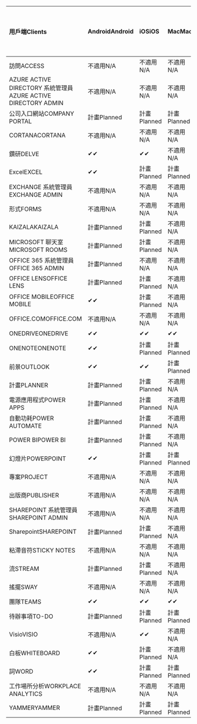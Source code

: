 <!-- This file is generated automatically. Changes made to this file will be overwritten.-->
|<span data-ttu-id="8c58f-101">用戶端</span><span class="sxs-lookup"><span data-stu-id="8c58f-101">Clients</span></span>|<span data-ttu-id="8c58f-102">Android</span><span class="sxs-lookup"><span data-stu-id="8c58f-102">Android</span></span>|<span data-ttu-id="8c58f-103">iOS</span><span class="sxs-lookup"><span data-stu-id="8c58f-103">iOS</span></span>|<span data-ttu-id="8c58f-104">Mac</span><span class="sxs-lookup"><span data-stu-id="8c58f-104">Mac</span></span>|<span data-ttu-id="8c58f-105">Windows 10</span><span class="sxs-lookup"><span data-stu-id="8c58f-105">Windows 10</span></span><br><span data-ttu-id="8c58f-106">桌上型電腦</span><span class="sxs-lookup"><span data-stu-id="8c58f-106">Desktop</span></span>|<span data-ttu-id="8c58f-107">Windows 10</span><span class="sxs-lookup"><span data-stu-id="8c58f-107">Windows 10</span></span><br><span data-ttu-id="8c58f-108">新式應用程式</span><span class="sxs-lookup"><span data-stu-id="8c58f-108">Modern Apps</span></span>|
|:-|:-|:-|:-|:-|:-|
|<span data-ttu-id="8c58f-109">訪問</span><span class="sxs-lookup"><span data-stu-id="8c58f-109">ACCESS</span></span>|<span data-ttu-id="8c58f-110">不適用</span><span class="sxs-lookup"><span data-stu-id="8c58f-110">N/A</span></span>|<span data-ttu-id="8c58f-111">不適用</span><span class="sxs-lookup"><span data-stu-id="8c58f-111">N/A</span></span>|<span data-ttu-id="8c58f-112">不適用</span><span class="sxs-lookup"><span data-stu-id="8c58f-112">N/A</span></span>|<span data-ttu-id="8c58f-113">計畫</span><span class="sxs-lookup"><span data-stu-id="8c58f-113">Planned</span></span>|<span data-ttu-id="8c58f-114">不適用</span><span class="sxs-lookup"><span data-stu-id="8c58f-114">N/A</span></span>|
|<span data-ttu-id="8c58f-115">AZURE ACTIVE DIRECTORY 系統管理員</span><span class="sxs-lookup"><span data-stu-id="8c58f-115">AZURE ACTIVE DIRECTORY ADMIN</span></span>|<span data-ttu-id="8c58f-116">不適用</span><span class="sxs-lookup"><span data-stu-id="8c58f-116">N/A</span></span>|<span data-ttu-id="8c58f-117">不適用</span><span class="sxs-lookup"><span data-stu-id="8c58f-117">N/A</span></span>|<span data-ttu-id="8c58f-118">不適用</span><span class="sxs-lookup"><span data-stu-id="8c58f-118">N/A</span></span>|<span data-ttu-id="8c58f-119">計畫</span><span class="sxs-lookup"><span data-stu-id="8c58f-119">Planned</span></span>|<span data-ttu-id="8c58f-120">不適用</span><span class="sxs-lookup"><span data-stu-id="8c58f-120">N/A</span></span>|
|<span data-ttu-id="8c58f-121">公司入口網站</span><span class="sxs-lookup"><span data-stu-id="8c58f-121">COMPANY PORTAL</span></span>|<span data-ttu-id="8c58f-122">計畫</span><span class="sxs-lookup"><span data-stu-id="8c58f-122">Planned</span></span>|<span data-ttu-id="8c58f-123">計畫</span><span class="sxs-lookup"><span data-stu-id="8c58f-123">Planned</span></span>|<span data-ttu-id="8c58f-124">計畫</span><span class="sxs-lookup"><span data-stu-id="8c58f-124">Planned</span></span>|<span data-ttu-id="8c58f-125">不適用</span><span class="sxs-lookup"><span data-stu-id="8c58f-125">N/A</span></span>|<span data-ttu-id="8c58f-126">計畫</span><span class="sxs-lookup"><span data-stu-id="8c58f-126">Planned</span></span>|
|<span data-ttu-id="8c58f-127">CORTANA</span><span class="sxs-lookup"><span data-stu-id="8c58f-127">CORTANA</span></span>|<span data-ttu-id="8c58f-128">不適用</span><span class="sxs-lookup"><span data-stu-id="8c58f-128">N/A</span></span>|<span data-ttu-id="8c58f-129">不適用</span><span class="sxs-lookup"><span data-stu-id="8c58f-129">N/A</span></span>|<span data-ttu-id="8c58f-130">不適用</span><span class="sxs-lookup"><span data-stu-id="8c58f-130">N/A</span></span>|<span data-ttu-id="8c58f-131">不適用</span><span class="sxs-lookup"><span data-stu-id="8c58f-131">N/A</span></span>|<span data-ttu-id="8c58f-132">計畫</span><span class="sxs-lookup"><span data-stu-id="8c58f-132">Planned</span></span>|
|<span data-ttu-id="8c58f-133">鑽研</span><span class="sxs-lookup"><span data-stu-id="8c58f-133">DELVE</span></span>|<span data-ttu-id="8c58f-134">✔</span><span class="sxs-lookup"><span data-stu-id="8c58f-134">✔</span></span>|<span data-ttu-id="8c58f-135">✔</span><span class="sxs-lookup"><span data-stu-id="8c58f-135">✔</span></span>|<span data-ttu-id="8c58f-136">不適用</span><span class="sxs-lookup"><span data-stu-id="8c58f-136">N/A</span></span>|<span data-ttu-id="8c58f-137">不適用</span><span class="sxs-lookup"><span data-stu-id="8c58f-137">N/A</span></span>|<span data-ttu-id="8c58f-138">不適用</span><span class="sxs-lookup"><span data-stu-id="8c58f-138">N/A</span></span>|
|<span data-ttu-id="8c58f-139">Excel</span><span class="sxs-lookup"><span data-stu-id="8c58f-139">EXCEL</span></span>|<span data-ttu-id="8c58f-140">✔</span><span class="sxs-lookup"><span data-stu-id="8c58f-140">✔</span></span>|<span data-ttu-id="8c58f-141">計畫</span><span class="sxs-lookup"><span data-stu-id="8c58f-141">Planned</span></span>|<span data-ttu-id="8c58f-142">計畫</span><span class="sxs-lookup"><span data-stu-id="8c58f-142">Planned</span></span>|<span data-ttu-id="8c58f-143">計畫</span><span class="sxs-lookup"><span data-stu-id="8c58f-143">Planned</span></span>|<span data-ttu-id="8c58f-144">不適用</span><span class="sxs-lookup"><span data-stu-id="8c58f-144">N/A</span></span>|
|<span data-ttu-id="8c58f-145">EXCHANGE 系統管理員</span><span class="sxs-lookup"><span data-stu-id="8c58f-145">EXCHANGE ADMIN</span></span>|<span data-ttu-id="8c58f-146">不適用</span><span class="sxs-lookup"><span data-stu-id="8c58f-146">N/A</span></span>|<span data-ttu-id="8c58f-147">不適用</span><span class="sxs-lookup"><span data-stu-id="8c58f-147">N/A</span></span>|<span data-ttu-id="8c58f-148">不適用</span><span class="sxs-lookup"><span data-stu-id="8c58f-148">N/A</span></span>|<span data-ttu-id="8c58f-149">✔</span><span class="sxs-lookup"><span data-stu-id="8c58f-149">✔</span></span>|<span data-ttu-id="8c58f-150">不適用</span><span class="sxs-lookup"><span data-stu-id="8c58f-150">N/A</span></span>|
|<span data-ttu-id="8c58f-151">形式</span><span class="sxs-lookup"><span data-stu-id="8c58f-151">FORMS</span></span>|<span data-ttu-id="8c58f-152">不適用</span><span class="sxs-lookup"><span data-stu-id="8c58f-152">N/A</span></span>|<span data-ttu-id="8c58f-153">不適用</span><span class="sxs-lookup"><span data-stu-id="8c58f-153">N/A</span></span>|<span data-ttu-id="8c58f-154">不適用</span><span class="sxs-lookup"><span data-stu-id="8c58f-154">N/A</span></span>|<span data-ttu-id="8c58f-155">不適用</span><span class="sxs-lookup"><span data-stu-id="8c58f-155">N/A</span></span>|<span data-ttu-id="8c58f-156">不適用</span><span class="sxs-lookup"><span data-stu-id="8c58f-156">N/A</span></span>|
|<span data-ttu-id="8c58f-157">KAIZALA</span><span class="sxs-lookup"><span data-stu-id="8c58f-157">KAIZALA</span></span>|<span data-ttu-id="8c58f-158">計畫</span><span class="sxs-lookup"><span data-stu-id="8c58f-158">Planned</span></span>|<span data-ttu-id="8c58f-159">計畫</span><span class="sxs-lookup"><span data-stu-id="8c58f-159">Planned</span></span>|<span data-ttu-id="8c58f-160">不適用</span><span class="sxs-lookup"><span data-stu-id="8c58f-160">N/A</span></span>|<span data-ttu-id="8c58f-161">不適用</span><span class="sxs-lookup"><span data-stu-id="8c58f-161">N/A</span></span>|<span data-ttu-id="8c58f-162">不適用</span><span class="sxs-lookup"><span data-stu-id="8c58f-162">N/A</span></span>|
|<span data-ttu-id="8c58f-163">MICROSOFT 聊天室</span><span class="sxs-lookup"><span data-stu-id="8c58f-163">MICROSOFT ROOMS</span></span>|<span data-ttu-id="8c58f-164">計畫</span><span class="sxs-lookup"><span data-stu-id="8c58f-164">Planned</span></span>|<span data-ttu-id="8c58f-165">計畫</span><span class="sxs-lookup"><span data-stu-id="8c58f-165">Planned</span></span>|<span data-ttu-id="8c58f-166">不適用</span><span class="sxs-lookup"><span data-stu-id="8c58f-166">N/A</span></span>|<span data-ttu-id="8c58f-167">不適用</span><span class="sxs-lookup"><span data-stu-id="8c58f-167">N/A</span></span>|<span data-ttu-id="8c58f-168">不適用</span><span class="sxs-lookup"><span data-stu-id="8c58f-168">N/A</span></span>|
|<span data-ttu-id="8c58f-169">OFFICE 365 系統管理員</span><span class="sxs-lookup"><span data-stu-id="8c58f-169">OFFICE 365 ADMIN</span></span>|<span data-ttu-id="8c58f-170">計畫</span><span class="sxs-lookup"><span data-stu-id="8c58f-170">Planned</span></span>|<span data-ttu-id="8c58f-171">不適用</span><span class="sxs-lookup"><span data-stu-id="8c58f-171">N/A</span></span>|<span data-ttu-id="8c58f-172">不適用</span><span class="sxs-lookup"><span data-stu-id="8c58f-172">N/A</span></span>|<span data-ttu-id="8c58f-173">不適用</span><span class="sxs-lookup"><span data-stu-id="8c58f-173">N/A</span></span>|<span data-ttu-id="8c58f-174">不適用</span><span class="sxs-lookup"><span data-stu-id="8c58f-174">N/A</span></span>|
|<span data-ttu-id="8c58f-175">OFFICE LENS</span><span class="sxs-lookup"><span data-stu-id="8c58f-175">OFFICE LENS</span></span>|<span data-ttu-id="8c58f-176">計畫</span><span class="sxs-lookup"><span data-stu-id="8c58f-176">Planned</span></span>|<span data-ttu-id="8c58f-177">計畫</span><span class="sxs-lookup"><span data-stu-id="8c58f-177">Planned</span></span>|<span data-ttu-id="8c58f-178">不適用</span><span class="sxs-lookup"><span data-stu-id="8c58f-178">N/A</span></span>|<span data-ttu-id="8c58f-179">不適用</span><span class="sxs-lookup"><span data-stu-id="8c58f-179">N/A</span></span>|<span data-ttu-id="8c58f-180">不適用</span><span class="sxs-lookup"><span data-stu-id="8c58f-180">N/A</span></span>|
|<span data-ttu-id="8c58f-181">OFFICE MOBILE</span><span class="sxs-lookup"><span data-stu-id="8c58f-181">OFFICE MOBILE</span></span>|<span data-ttu-id="8c58f-182">✔</span><span class="sxs-lookup"><span data-stu-id="8c58f-182">✔</span></span>|<span data-ttu-id="8c58f-183">計畫</span><span class="sxs-lookup"><span data-stu-id="8c58f-183">Planned</span></span>|<span data-ttu-id="8c58f-184">不適用</span><span class="sxs-lookup"><span data-stu-id="8c58f-184">N/A</span></span>|<span data-ttu-id="8c58f-185">不適用</span><span class="sxs-lookup"><span data-stu-id="8c58f-185">N/A</span></span>|<span data-ttu-id="8c58f-186">不適用</span><span class="sxs-lookup"><span data-stu-id="8c58f-186">N/A</span></span>|
|<span data-ttu-id="8c58f-187">OFFICE.COM</span><span class="sxs-lookup"><span data-stu-id="8c58f-187">OFFICE.COM</span></span>|<span data-ttu-id="8c58f-188">不適用</span><span class="sxs-lookup"><span data-stu-id="8c58f-188">N/A</span></span>|<span data-ttu-id="8c58f-189">不適用</span><span class="sxs-lookup"><span data-stu-id="8c58f-189">N/A</span></span>|<span data-ttu-id="8c58f-190">不適用</span><span class="sxs-lookup"><span data-stu-id="8c58f-190">N/A</span></span>|<span data-ttu-id="8c58f-191">不適用</span><span class="sxs-lookup"><span data-stu-id="8c58f-191">N/A</span></span>|<span data-ttu-id="8c58f-192">計畫</span><span class="sxs-lookup"><span data-stu-id="8c58f-192">Planned</span></span>|
|<span data-ttu-id="8c58f-193">ONEDRIVE</span><span class="sxs-lookup"><span data-stu-id="8c58f-193">ONEDRIVE</span></span>|<span data-ttu-id="8c58f-194">✔</span><span class="sxs-lookup"><span data-stu-id="8c58f-194">✔</span></span>|<span data-ttu-id="8c58f-195">✔</span><span class="sxs-lookup"><span data-stu-id="8c58f-195">✔</span></span>|<span data-ttu-id="8c58f-196">✔</span><span class="sxs-lookup"><span data-stu-id="8c58f-196">✔</span></span>|<span data-ttu-id="8c58f-197">✔</span><span class="sxs-lookup"><span data-stu-id="8c58f-197">✔</span></span>|<span data-ttu-id="8c58f-198">計畫</span><span class="sxs-lookup"><span data-stu-id="8c58f-198">Planned</span></span>|
|<span data-ttu-id="8c58f-199">ONENOTE</span><span class="sxs-lookup"><span data-stu-id="8c58f-199">ONENOTE</span></span>|<span data-ttu-id="8c58f-200">✔</span><span class="sxs-lookup"><span data-stu-id="8c58f-200">✔</span></span>|<span data-ttu-id="8c58f-201">計畫</span><span class="sxs-lookup"><span data-stu-id="8c58f-201">Planned</span></span>|<span data-ttu-id="8c58f-202">計畫</span><span class="sxs-lookup"><span data-stu-id="8c58f-202">Planned</span></span>|<span data-ttu-id="8c58f-203">計畫</span><span class="sxs-lookup"><span data-stu-id="8c58f-203">Planned</span></span>|<span data-ttu-id="8c58f-204">計畫</span><span class="sxs-lookup"><span data-stu-id="8c58f-204">Planned</span></span>|
|<span data-ttu-id="8c58f-205">前景</span><span class="sxs-lookup"><span data-stu-id="8c58f-205">OUTLOOK</span></span>|<span data-ttu-id="8c58f-206">✔</span><span class="sxs-lookup"><span data-stu-id="8c58f-206">✔</span></span>|<span data-ttu-id="8c58f-207">✔</span><span class="sxs-lookup"><span data-stu-id="8c58f-207">✔</span></span>|<span data-ttu-id="8c58f-208">計畫</span><span class="sxs-lookup"><span data-stu-id="8c58f-208">Planned</span></span>|<span data-ttu-id="8c58f-209">計畫</span><span class="sxs-lookup"><span data-stu-id="8c58f-209">Planned</span></span>|<span data-ttu-id="8c58f-210">計畫</span><span class="sxs-lookup"><span data-stu-id="8c58f-210">Planned</span></span>|
|<span data-ttu-id="8c58f-211">計畫</span><span class="sxs-lookup"><span data-stu-id="8c58f-211">PLANNER</span></span>|<span data-ttu-id="8c58f-212">計畫</span><span class="sxs-lookup"><span data-stu-id="8c58f-212">Planned</span></span>|<span data-ttu-id="8c58f-213">計畫</span><span class="sxs-lookup"><span data-stu-id="8c58f-213">Planned</span></span>|<span data-ttu-id="8c58f-214">不適用</span><span class="sxs-lookup"><span data-stu-id="8c58f-214">N/A</span></span>|<span data-ttu-id="8c58f-215">不適用</span><span class="sxs-lookup"><span data-stu-id="8c58f-215">N/A</span></span>|<span data-ttu-id="8c58f-216">不適用</span><span class="sxs-lookup"><span data-stu-id="8c58f-216">N/A</span></span>|
|<span data-ttu-id="8c58f-217">電源應用程式</span><span class="sxs-lookup"><span data-stu-id="8c58f-217">POWER APPS</span></span>|<span data-ttu-id="8c58f-218">計畫</span><span class="sxs-lookup"><span data-stu-id="8c58f-218">Planned</span></span>|<span data-ttu-id="8c58f-219">計畫</span><span class="sxs-lookup"><span data-stu-id="8c58f-219">Planned</span></span>|<span data-ttu-id="8c58f-220">不適用</span><span class="sxs-lookup"><span data-stu-id="8c58f-220">N/A</span></span>|<span data-ttu-id="8c58f-221">不適用</span><span class="sxs-lookup"><span data-stu-id="8c58f-221">N/A</span></span>|<span data-ttu-id="8c58f-222">計畫</span><span class="sxs-lookup"><span data-stu-id="8c58f-222">Planned</span></span>|
|<span data-ttu-id="8c58f-223">自動功耗</span><span class="sxs-lookup"><span data-stu-id="8c58f-223">POWER AUTOMATE</span></span>|<span data-ttu-id="8c58f-224">計畫</span><span class="sxs-lookup"><span data-stu-id="8c58f-224">Planned</span></span>|<span data-ttu-id="8c58f-225">計畫</span><span class="sxs-lookup"><span data-stu-id="8c58f-225">Planned</span></span>|<span data-ttu-id="8c58f-226">不適用</span><span class="sxs-lookup"><span data-stu-id="8c58f-226">N/A</span></span>|<span data-ttu-id="8c58f-227">不適用</span><span class="sxs-lookup"><span data-stu-id="8c58f-227">N/A</span></span>|<span data-ttu-id="8c58f-228">不適用</span><span class="sxs-lookup"><span data-stu-id="8c58f-228">N/A</span></span>|
|<span data-ttu-id="8c58f-229">POWER BI</span><span class="sxs-lookup"><span data-stu-id="8c58f-229">POWER BI</span></span>|<span data-ttu-id="8c58f-230">計畫</span><span class="sxs-lookup"><span data-stu-id="8c58f-230">Planned</span></span>|<span data-ttu-id="8c58f-231">計畫</span><span class="sxs-lookup"><span data-stu-id="8c58f-231">Planned</span></span>|<span data-ttu-id="8c58f-232">不適用</span><span class="sxs-lookup"><span data-stu-id="8c58f-232">N/A</span></span>|<span data-ttu-id="8c58f-233">計畫</span><span class="sxs-lookup"><span data-stu-id="8c58f-233">Planned</span></span>|<span data-ttu-id="8c58f-234">計畫</span><span class="sxs-lookup"><span data-stu-id="8c58f-234">Planned</span></span>|
|<span data-ttu-id="8c58f-235">幻燈片</span><span class="sxs-lookup"><span data-stu-id="8c58f-235">POWERPOINT</span></span>|<span data-ttu-id="8c58f-236">✔</span><span class="sxs-lookup"><span data-stu-id="8c58f-236">✔</span></span>|<span data-ttu-id="8c58f-237">計畫</span><span class="sxs-lookup"><span data-stu-id="8c58f-237">Planned</span></span>|<span data-ttu-id="8c58f-238">計畫</span><span class="sxs-lookup"><span data-stu-id="8c58f-238">Planned</span></span>|<span data-ttu-id="8c58f-239">計畫</span><span class="sxs-lookup"><span data-stu-id="8c58f-239">Planned</span></span>|<span data-ttu-id="8c58f-240">不適用</span><span class="sxs-lookup"><span data-stu-id="8c58f-240">N/A</span></span>|
|<span data-ttu-id="8c58f-241">專案</span><span class="sxs-lookup"><span data-stu-id="8c58f-241">PROJECT</span></span>|<span data-ttu-id="8c58f-242">不適用</span><span class="sxs-lookup"><span data-stu-id="8c58f-242">N/A</span></span>|<span data-ttu-id="8c58f-243">不適用</span><span class="sxs-lookup"><span data-stu-id="8c58f-243">N/A</span></span>|<span data-ttu-id="8c58f-244">不適用</span><span class="sxs-lookup"><span data-stu-id="8c58f-244">N/A</span></span>|<span data-ttu-id="8c58f-245">計畫</span><span class="sxs-lookup"><span data-stu-id="8c58f-245">Planned</span></span>|<span data-ttu-id="8c58f-246">不適用</span><span class="sxs-lookup"><span data-stu-id="8c58f-246">N/A</span></span>|
|<span data-ttu-id="8c58f-247">出版商</span><span class="sxs-lookup"><span data-stu-id="8c58f-247">PUBLISHER</span></span>|<span data-ttu-id="8c58f-248">不適用</span><span class="sxs-lookup"><span data-stu-id="8c58f-248">N/A</span></span>|<span data-ttu-id="8c58f-249">不適用</span><span class="sxs-lookup"><span data-stu-id="8c58f-249">N/A</span></span>|<span data-ttu-id="8c58f-250">不適用</span><span class="sxs-lookup"><span data-stu-id="8c58f-250">N/A</span></span>|<span data-ttu-id="8c58f-251">✔</span><span class="sxs-lookup"><span data-stu-id="8c58f-251">✔</span></span>|<span data-ttu-id="8c58f-252">不適用</span><span class="sxs-lookup"><span data-stu-id="8c58f-252">N/A</span></span>|
|<span data-ttu-id="8c58f-253">SHAREPOINT 系統管理員</span><span class="sxs-lookup"><span data-stu-id="8c58f-253">SHAREPOINT ADMIN</span></span>|<span data-ttu-id="8c58f-254">不適用</span><span class="sxs-lookup"><span data-stu-id="8c58f-254">N/A</span></span>|<span data-ttu-id="8c58f-255">不適用</span><span class="sxs-lookup"><span data-stu-id="8c58f-255">N/A</span></span>|<span data-ttu-id="8c58f-256">不適用</span><span class="sxs-lookup"><span data-stu-id="8c58f-256">N/A</span></span>|<span data-ttu-id="8c58f-257">計畫</span><span class="sxs-lookup"><span data-stu-id="8c58f-257">Planned</span></span>|<span data-ttu-id="8c58f-258">不適用</span><span class="sxs-lookup"><span data-stu-id="8c58f-258">N/A</span></span>|
|<span data-ttu-id="8c58f-259">Sharepoint</span><span class="sxs-lookup"><span data-stu-id="8c58f-259">SHAREPOINT</span></span>|<span data-ttu-id="8c58f-260">計畫</span><span class="sxs-lookup"><span data-stu-id="8c58f-260">Planned</span></span>|<span data-ttu-id="8c58f-261">計畫</span><span class="sxs-lookup"><span data-stu-id="8c58f-261">Planned</span></span>|<span data-ttu-id="8c58f-262">不適用</span><span class="sxs-lookup"><span data-stu-id="8c58f-262">N/A</span></span>|<span data-ttu-id="8c58f-263">不適用</span><span class="sxs-lookup"><span data-stu-id="8c58f-263">N/A</span></span>|<span data-ttu-id="8c58f-264">不適用</span><span class="sxs-lookup"><span data-stu-id="8c58f-264">N/A</span></span>|
|<span data-ttu-id="8c58f-265">粘滯音符</span><span class="sxs-lookup"><span data-stu-id="8c58f-265">STICKY NOTES</span></span>|<span data-ttu-id="8c58f-266">不適用</span><span class="sxs-lookup"><span data-stu-id="8c58f-266">N/A</span></span>|<span data-ttu-id="8c58f-267">不適用</span><span class="sxs-lookup"><span data-stu-id="8c58f-267">N/A</span></span>|<span data-ttu-id="8c58f-268">不適用</span><span class="sxs-lookup"><span data-stu-id="8c58f-268">N/A</span></span>|<span data-ttu-id="8c58f-269">不適用</span><span class="sxs-lookup"><span data-stu-id="8c58f-269">N/A</span></span>|<span data-ttu-id="8c58f-270">計畫</span><span class="sxs-lookup"><span data-stu-id="8c58f-270">Planned</span></span>|
|<span data-ttu-id="8c58f-271">流</span><span class="sxs-lookup"><span data-stu-id="8c58f-271">STREAM</span></span>|<span data-ttu-id="8c58f-272">計畫</span><span class="sxs-lookup"><span data-stu-id="8c58f-272">Planned</span></span>|<span data-ttu-id="8c58f-273">計畫</span><span class="sxs-lookup"><span data-stu-id="8c58f-273">Planned</span></span>|<span data-ttu-id="8c58f-274">不適用</span><span class="sxs-lookup"><span data-stu-id="8c58f-274">N/A</span></span>|<span data-ttu-id="8c58f-275">不適用</span><span class="sxs-lookup"><span data-stu-id="8c58f-275">N/A</span></span>|<span data-ttu-id="8c58f-276">不適用</span><span class="sxs-lookup"><span data-stu-id="8c58f-276">N/A</span></span>|
|<span data-ttu-id="8c58f-277">搖擺</span><span class="sxs-lookup"><span data-stu-id="8c58f-277">SWAY</span></span>|<span data-ttu-id="8c58f-278">不適用</span><span class="sxs-lookup"><span data-stu-id="8c58f-278">N/A</span></span>|<span data-ttu-id="8c58f-279">不適用</span><span class="sxs-lookup"><span data-stu-id="8c58f-279">N/A</span></span>|<span data-ttu-id="8c58f-280">不適用</span><span class="sxs-lookup"><span data-stu-id="8c58f-280">N/A</span></span>|<span data-ttu-id="8c58f-281">不適用</span><span class="sxs-lookup"><span data-stu-id="8c58f-281">N/A</span></span>|<span data-ttu-id="8c58f-282">計畫</span><span class="sxs-lookup"><span data-stu-id="8c58f-282">Planned</span></span>|
|<span data-ttu-id="8c58f-283">團隊</span><span class="sxs-lookup"><span data-stu-id="8c58f-283">TEAMS</span></span>|<span data-ttu-id="8c58f-284">✔</span><span class="sxs-lookup"><span data-stu-id="8c58f-284">✔</span></span>|<span data-ttu-id="8c58f-285">✔</span><span class="sxs-lookup"><span data-stu-id="8c58f-285">✔</span></span>|<span data-ttu-id="8c58f-286">✔</span><span class="sxs-lookup"><span data-stu-id="8c58f-286">✔</span></span>|<span data-ttu-id="8c58f-287">✔</span><span class="sxs-lookup"><span data-stu-id="8c58f-287">✔</span></span>|<span data-ttu-id="8c58f-288">不適用</span><span class="sxs-lookup"><span data-stu-id="8c58f-288">N/A</span></span>|
|<span data-ttu-id="8c58f-289">待辦事項</span><span class="sxs-lookup"><span data-stu-id="8c58f-289">TO-DO</span></span>|<span data-ttu-id="8c58f-290">計畫</span><span class="sxs-lookup"><span data-stu-id="8c58f-290">Planned</span></span>|<span data-ttu-id="8c58f-291">計畫</span><span class="sxs-lookup"><span data-stu-id="8c58f-291">Planned</span></span>|<span data-ttu-id="8c58f-292">計畫</span><span class="sxs-lookup"><span data-stu-id="8c58f-292">Planned</span></span>|<span data-ttu-id="8c58f-293">不適用</span><span class="sxs-lookup"><span data-stu-id="8c58f-293">N/A</span></span>|<span data-ttu-id="8c58f-294">計畫</span><span class="sxs-lookup"><span data-stu-id="8c58f-294">Planned</span></span>|
|<span data-ttu-id="8c58f-295">Visio</span><span class="sxs-lookup"><span data-stu-id="8c58f-295">VISIO</span></span>|<span data-ttu-id="8c58f-296">不適用</span><span class="sxs-lookup"><span data-stu-id="8c58f-296">N/A</span></span>|<span data-ttu-id="8c58f-297">✔</span><span class="sxs-lookup"><span data-stu-id="8c58f-297">✔</span></span>|<span data-ttu-id="8c58f-298">不適用</span><span class="sxs-lookup"><span data-stu-id="8c58f-298">N/A</span></span>|<span data-ttu-id="8c58f-299">計畫</span><span class="sxs-lookup"><span data-stu-id="8c58f-299">Planned</span></span>|<span data-ttu-id="8c58f-300">不適用</span><span class="sxs-lookup"><span data-stu-id="8c58f-300">N/A</span></span>|
|<span data-ttu-id="8c58f-301">白板</span><span class="sxs-lookup"><span data-stu-id="8c58f-301">WHITEBOARD</span></span>|<span data-ttu-id="8c58f-302">✔</span><span class="sxs-lookup"><span data-stu-id="8c58f-302">✔</span></span>|<span data-ttu-id="8c58f-303">計畫</span><span class="sxs-lookup"><span data-stu-id="8c58f-303">Planned</span></span>|<span data-ttu-id="8c58f-304">不適用</span><span class="sxs-lookup"><span data-stu-id="8c58f-304">N/A</span></span>|<span data-ttu-id="8c58f-305">不適用</span><span class="sxs-lookup"><span data-stu-id="8c58f-305">N/A</span></span>|<span data-ttu-id="8c58f-306">計畫</span><span class="sxs-lookup"><span data-stu-id="8c58f-306">Planned</span></span>|
|<span data-ttu-id="8c58f-307">詞</span><span class="sxs-lookup"><span data-stu-id="8c58f-307">WORD</span></span>|<span data-ttu-id="8c58f-308">✔</span><span class="sxs-lookup"><span data-stu-id="8c58f-308">✔</span></span>|<span data-ttu-id="8c58f-309">計畫</span><span class="sxs-lookup"><span data-stu-id="8c58f-309">Planned</span></span>|<span data-ttu-id="8c58f-310">計畫</span><span class="sxs-lookup"><span data-stu-id="8c58f-310">Planned</span></span>|<span data-ttu-id="8c58f-311">計畫</span><span class="sxs-lookup"><span data-stu-id="8c58f-311">Planned</span></span>|<span data-ttu-id="8c58f-312">不適用</span><span class="sxs-lookup"><span data-stu-id="8c58f-312">N/A</span></span>|
|<span data-ttu-id="8c58f-313">工作場所分析</span><span class="sxs-lookup"><span data-stu-id="8c58f-313">WORKPLACE ANALYTICS</span></span>|<span data-ttu-id="8c58f-314">不適用</span><span class="sxs-lookup"><span data-stu-id="8c58f-314">N/A</span></span>|<span data-ttu-id="8c58f-315">不適用</span><span class="sxs-lookup"><span data-stu-id="8c58f-315">N/A</span></span>|<span data-ttu-id="8c58f-316">不適用</span><span class="sxs-lookup"><span data-stu-id="8c58f-316">N/A</span></span>|<span data-ttu-id="8c58f-317">不適用</span><span class="sxs-lookup"><span data-stu-id="8c58f-317">N/A</span></span>|<span data-ttu-id="8c58f-318">不適用</span><span class="sxs-lookup"><span data-stu-id="8c58f-318">N/A</span></span>|
|<span data-ttu-id="8c58f-319">YAMMER</span><span class="sxs-lookup"><span data-stu-id="8c58f-319">YAMMER</span></span>|<span data-ttu-id="8c58f-320">計畫</span><span class="sxs-lookup"><span data-stu-id="8c58f-320">Planned</span></span>|<span data-ttu-id="8c58f-321">計畫</span><span class="sxs-lookup"><span data-stu-id="8c58f-321">Planned</span></span>|<span data-ttu-id="8c58f-322">計畫</span><span class="sxs-lookup"><span data-stu-id="8c58f-322">Planned</span></span>|<span data-ttu-id="8c58f-323">計畫</span><span class="sxs-lookup"><span data-stu-id="8c58f-323">Planned</span></span>|<span data-ttu-id="8c58f-324">不適用</span><span class="sxs-lookup"><span data-stu-id="8c58f-324">N/A</span></span>|
